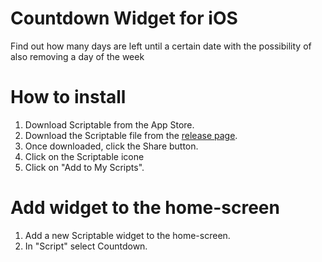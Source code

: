 # Countdown Widget for iOS
Find out how many days are left until a certain date with the possibility of also removing a day of the week

# How to install
1. Download Scriptable from the App Store.
2. Download the Scriptable file from the [release page](https://github.com/ElCoti/Countdown-Widget/blob/main/countdown.js).
3. Once downloaded, click the Share button.
4. Click on the Scriptable icone
5. Click on "Add to My Scripts".

# Add widget to the home-screen
1. Add a new Scriptable widget to the home-screen.
2. In "Script" select Countdown.
